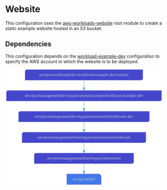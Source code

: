 # Website

This configuration uses the
[aws-workloads-website](../../../../../../modules/poc/aws-workloads-website)
root module to create a static example website hosted in an S3 bucket.

## Dependencies

This configuration depends on the
[workload-example-dev](../../../../management/dev/organizations/accounts/workload-example-dev)
configuration to specify the AWS account in which the website is to be deployed.

![Dependency graph](graph.svg)
